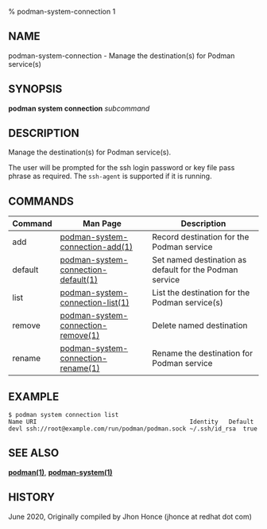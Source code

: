 % podman-system-connection 1

## NAME

podman\-system\-connection - Manage the destination(s) for Podman service(s)

## SYNOPSIS

**podman system connection** _subcommand_

## DESCRIPTION

Manage the destination(s) for Podman service(s).

The user will be prompted for the ssh login password or key file pass phrase as required. The `ssh-agent` is supported if it is running.

## COMMANDS

| Command | Man Page                                                                      | Description                                             |
| ------- | ----------------------------------------------------------------------------- | ------------------------------------------------------- |
| add     | [podman-system-connection\-add(1)](podman-system-connection-add.1.md)         | Record destination for the Podman service               |
| default | [podman-system-connection\-default(1)](podman-system-connection-default.1.md) | Set named destination as default for the Podman service |
| list    | [podman-system-connection\-list(1)](podman-system-connection-list.1.md)       | List the destination for the Podman service(s)          |
| remove  | [podman-system-connection\-remove(1)](podman-system-connection-remove.1.md)   | Delete named destination                                |
| rename  | [podman-system-connection\-rename(1)](podman-system-connection-rename.1.md)   | Rename the destination for Podman service               |

## EXAMPLE

```
$ podman system connection list
Name URI                                           Identity	  Default
devl ssh://root@example.com/run/podman/podman.sock ~/.ssh/id_rsa  true
```

## SEE ALSO

**[podman(1)](podman.1.md)**, **[podman-system(1)](podman-system.1.md)**

## HISTORY

June 2020, Originally compiled by Jhon Honce (jhonce at redhat dot com)
